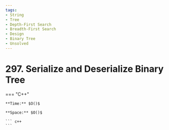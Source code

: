 ```yaml
---
tags:
- String
- Tree
- Depth-First Search
- Breadth-First Search
- Design
- Binary Tree
- Unsolved
---
```



# 297. Serialize and Deserialize Binary Tree

=== "C++"

    **Time:** $O()$

    **Space:** $O()$

    ``` c++
    ```